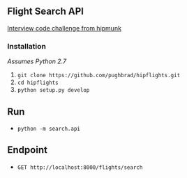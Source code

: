 ## Flight Search API
[Interview code challenge from hipmunk](https://github.com/Hipmunk/hipproblems.git)

### Installation

_Assumes Python 2.7_  


1. `git clone https://github.com/pughbrad/hipflights.git`
2. `cd hipflights`
3. `python setup.py develop`

## Run

* `python -m search.api`

## Endpoint

* `GET http://localhost:8000/flights/search`
